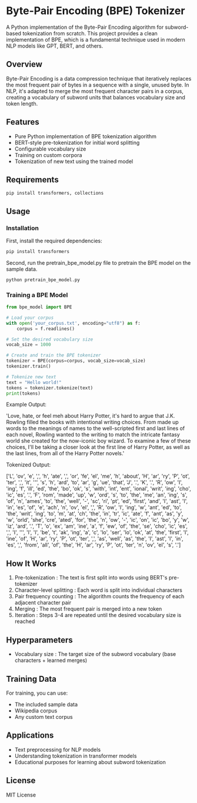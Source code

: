 # Byte-Pair Encoding (BPE) Tokenizer
A Python implementation of the Byte-Pair Encoding algorithm for subword-based tokenization from scratch. This project provides a clean implementation of BPE, which is a fundamental technique used in modern NLP models like GPT, BERT, and others.

## Overview
Byte-Pair Encoding is a data compression technique that iteratively replaces the most frequent pair of bytes in a sequence with a single, unused byte. In NLP, it's adapted to merge the most frequent character pairs in a corpus, creating a vocabulary of subword units that balances vocabulary size and token length.

## Features
- Pure Python implementation of BPE tokenization algorithm
- BERT-style pre-tokenization for initial word splitting
- Configurable vocabulary size
- Training on custom corpora
- Tokenization of new text using the trained model

## Requirements
`pip install transformers, collections`

## Usage

### Installation

First, install the required dependencies:

```bash
pip install transformers
```
Second, run the pretrain_bpe_model.py file to pretrain the BPE model on the sample data.

```bash
python pretrain_bpe_model.py
```

### Training a BPE Model
```python
from bpe_model import BPE

# Load your corpus
with open('your_corpus.txt', encoding="utf8") as f:
    corpus = f.readlines()

# Set the desired vocabulary size
vocab_size = 1000

# Create and train the BPE tokenizer
tokenizer = BPE(corpus=corpus, vocab_size=vocab_size)
tokenizer.train()

# Tokenize new text
text = "Hello world!"
tokens = tokenizer.tokenize(text)
print(tokens)
```

Example Output:

'Love, hate, or feel meh about Harry Potter, it's hard to argue that J.K. Rowling filled the books with intentional writing choices. From made up words to the meanings of names to the well-scripted first and last lines of each novel, Rowling wanted to the writing to match the intricate fantasy world she created for the now-iconic boy wizard. To examine a few of these choices, I'll be taking a closer look at the first line of Harry Potter, as well as the last lines, from all of the Harry Potter novels.'

Tokenized Output:

['L', 'ov', 'e', ',', 'h', 'ate', ',', 'or', 'fe', 'el', 'me', 'h', 'about', 'H', 'ar', 'ry', 'P', 'ot', 'ter', ',', 'it', ''', 's', 'h', 'ard', 'to', 'ar', 'g', 'ue', 'that', 'J', '.', 'K', '.', 'R', 'ow', 'l', 'ing', 'f', 'ill', 'ed', 'the', 'bo', 'ok', 's', 'with', 'int', 'ent', 'ional', 'writ', 'ing', 'cho', 'ic', 'es', '.', 'F', 'rom', 'made', 'up', 'w', 'ord', 's', 'to', 'the', 'me', 'an', 'ing', 's', 'of', 'n', 'ames', 'to', 'the', 'well', '-', 'sc', 'ri', 'pt', 'ed', 'first', 'and', 'l', 'ast', 'l', 'in', 'es', 'of', 'e', 'ach', 'n', 'ov', 'el', ',', 'R', 'ow', 'l', 'ing', 'w', 'ant', 'ed', 'to', 'the', 'writ', 'ing', 'to', 'm', 'at', 'ch', 'the', 'in', 'tr', 'ic', 'ate', 'f', 'ant', 'as', 'y', 'w', 'orld', 'she', 'cre', 'ated', 'for', 'the', 'n', 'ow', '-', 'ic', 'on', 'ic', 'bo', 'y', 'w', 'iz', 'ard', '.', 'T', 'o', 'ex', 'am', 'ine', 'a', 'f', 'ew', 'of', 'the', 'se', 'cho', 'ic', 'es', ',', 'I', ''', 'l', 'l', 'be', 't', 'ak', 'ing', 'a', 'c', 'lo', 'ser', 'lo', 'ok', 'at', 'the', 'first', 'l', 'ine', 'of', 'H', 'ar', 'ry', 'P', 'ot', 'ter', ',', 'as', 'well', 'as', 'the', 'l', 'ast', 'l', 'in', 'es', ',', 'from', 'all', 'of', 'the', 'H', 'ar', 'ry', 'P', 'ot', 'ter', 'n', 'ov', 'el', 's', '.']  

## How It Works
1. Pre-tokenization : The text is first split into words using BERT's pre-tokenizer
2. Character-level splitting : Each word is split into individual characters
3. Pair frequency counting : The algorithm counts the frequency of each adjacent character pair
4. Merging : The most frequent pair is merged into a new token
5. Iteration : Steps 3-4 are repeated until the desired vocabulary size is reached

## Hyperparameters
- Vocabulary size : The target size of the subword vocabulary (base characters + learned merges)

## Training Data
For training, you can use:

- The included sample data
- Wikipedia corpus 
- Any custom text corpus

## Applications
- Text preprocessing for NLP models
- Understanding tokenization in transformer models
- Educational purposes for learning about subword tokenization

## License
MIT License